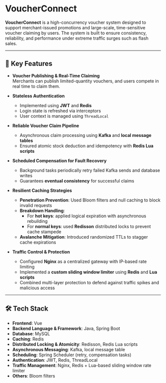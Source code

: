 # VoucherConnect

**VoucherConnect** is a high-concurrency voucher system designed to support merchant-issued promotions and large-scale, time-sensitive voucher claiming by users. The system is built to ensure consistency, reliability, and performance under extreme traffic surges such as flash sales.

---

## 🚀 Key Features

- **Voucher Publishing & Real-Time Claiming**  
  Merchants can publish limited-quantity vouchers, and users compete in real time to claim them.

- **Stateless Authentication**  
  - Implemented using **JWT** and **Redis**  
  - Login state is refreshed via interceptors  
  - User context is managed using `ThreadLocal`

- **Reliable Voucher Claim Pipeline**  
  - Asynchronous claim processing using **Kafka** and **local message tables**  
  - Ensured atomic stock deduction and idempotency with **Redis Lua scripts**

- **Scheduled Compensation for Fault Recovery**  
  - Background tasks periodically retry failed Kafka sends and database writes  
  - Guarantees **eventual consistency** for successful claims

- **Resilient Caching Strategies**  
  - **Penetration Prevention**: Used Bloom filters and null caching to block invalid requests  
  - **Breakdown Handling**:  
    - For **hot keys**: applied logical expiration with asynchronous rebuilding  
    - For **normal keys**: used **Redisson** distributed locks to prevent cache stampede  
  - **Avalanche Mitigation**: Introduced randomized TTLs to stagger cache expirations

- **Traffic Control & Protection**  
  - Configured **Nginx** as a centralized gateway with IP-based rate limiting  
  - Implemented a **custom sliding window limiter** using **Redis** and **Lua scripts**  
  - Combined multi-layer protection to defend against traffic spikes and malicious access

---

## 🛠️ Tech Stack

- **Frontend**: Vue  
- **Backend Language & Framework**: Java, Spring Boot  
- **Database**: MySQL  
- **Caching**: Redis  
- **Distributed Locking & Atomicity**: Redisson, Redis Lua scripts  
- **Asynchronous Messaging**: Kafka, local message table  
- **Scheduling**: Spring Scheduler (retry, compensation tasks)  
- **Authentication**: JWT, Redis, ThreadLocal  
- **Traffic Management**: Nginx, Redis + Lua-based sliding window rate limiter  
- **Others**: Bloom filters



